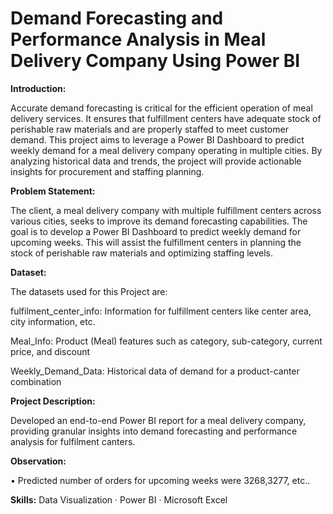 # Demand Forecasting and Performance Analysis in Meal Delivery Company Using Power BI

**Introduction:**

Accurate demand forecasting is critical for the efficient operation of meal delivery services. It ensures that fulfillment centers have adequate stock of perishable raw materials and are properly staffed to meet customer demand. This project aims to leverage a Power BI Dashboard to predict weekly demand for a meal delivery company operating in multiple cities. By analyzing historical data and trends, the project will provide actionable insights for procurement and staffing planning.

**Problem Statement:**

The client, a meal delivery company with multiple fulfillment centers across various cities, seeks to improve its demand forecasting capabilities. The goal is to develop a Power BI Dashboard to predict weekly demand for upcoming weeks. This will assist the fulfillment centers in planning the stock of perishable raw materials and optimizing staffing levels. 

**Dataset:**

The datasets used for this Project are:

fulfilment_center_info: Information for fulfillment centers like center area, city information, etc.

Meal_Info: Product (Meal) features such as category, sub-category, current price, and discount

Weekly_Demand_Data: Historical data of demand for a product-canter combination

**Project Description:**

Developed an end-to-end Power BI report for a meal delivery company, providing granular insights into demand forecasting and performance analysis for fulfilment canters.

**Observation:**

•	Predicted number of orders for upcoming weeks were 3268,3277, etc..

**Skills:** Data Visualization · Power BI · Microsoft Excel
